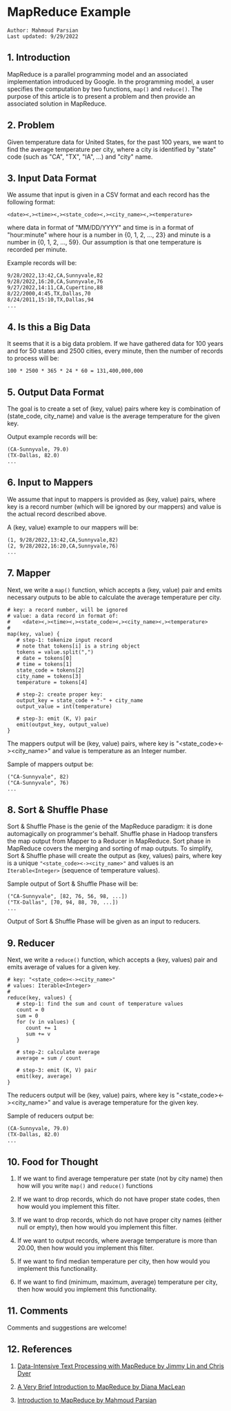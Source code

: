 # MapReduce Example

	Author: Mahmoud Parsian
	Last updated: 9/29/2022

## 1. Introduction

MapReduce is a parallel programming model 
and an associated implementation introduced 
by Google. In the programming model, a user 
specifies the computation by two functions, 
`map()` and `reduce()`. The purpose of this 
article is to present a problem and then 
provide an associated solution in MapReduce.
	
## 2. Problem 

Given temperature data for United States,
for the past 100 years, we want to find 
the average temperature per city, where a 
city is identified by "state" code (such 
as "CA", "TX", "IA", ...) and "city" name.

## 3. Input Data Format

We assume that input is given in a CSV format
and each record has the following format:

	<date><,><time><,><state_code><,><city_name><,><temperature>

where data in format of "MM/DD/YYYY" and time 
is in a format of "hour:minute" where hour
is a number in {0, 1, 2, ..., 23} and minute 
is a number in {0, 1, 2, ..., 59}. Our assumption 
is that one temperature is recorded per minute.
	
Example records will be:

	9/28/2022,13:42,CA,Sunnyvale,82
	9/28/2022,16:20,CA,Sunnyvale,76
	9/27/2022,14:11,CA,Cupertino,88
	8/22/2000,4:45,TX,Dallas,70
	8/24/2011,15:10,TX,Dallas,94
	...

## 4. Is this a Big Data

It seems that it is a big data problem.
If we have gathered data for 100 years
and for 50 states and 2500 cities, every
minute, then the number of records to process 
will be:

	100 * 2500 * 365 * 24 * 60 = 131,400,000,000


## 5. Output Data Format	

The goal is to create a set of (key, value) pairs
where key is combination of (state_code, city_name)
and value is the average temperature for the 
given key.

Output example records will be:
	
	(CA-Sunnyvale, 79.0)
	(TX-Dallas, 82.0)
	...

## 6. Input to Mappers

We assume that input to mappers is provided as
(key, value) pairs, where key is a record number 
(which will be ignored by our mappers) and value
is the actual record described above.

A (key, value) example to our mappers will be:
	
	(1, 9/28/2022,13:42,CA,Sunnyvale,82)
	(2, 9/28/2022,16:20,CA,Sunnyvale,76)
	...
	
## 7. Mapper

Next, we write a `map()` function, which accepts
a (key, value) pair and emits necessary outputs
to be able to calculate the average temperature 
per city.

	# key: a record number, will be ignored
	# value: a data record in format of:
	#    <date><,><time><,><state_code><,><city_name><,><temperature>
	#
	map(key, value) {
	   # step-1: tokenize input record
	   # note that tokens[i] is a string object
	   tokens = value.split(",")
	   # date = tokens[0]
	   # time = tokens[1]
	   state_code = tokens[2]
	   city_name = tokens[3]
	   temperature = tokens[4]
	   
	   # step-2: create proper key:
	   output_key = state_code + "-" + city_name
	   output_value = int(temperature)
	   
	   # step-3: emit (K, V) pair
	   emit(output_key, output_value)
	}	
	
The mappers output will be (key, value) pairs,
where key is "<state_code><-><city_name>"
and value is temperature as an Integer number.

Sample of mappers output be:

	("CA-Sunnyvale", 82)
	("CA-Sunnyvale", 76)
	...
	
## 8. Sort & Shuffle Phase

Sort & Shuffle Phase is the genie of the MapReduce
paradigm: it is done automagically on programmer's 
behalf. Shuffle phase in Hadoop transfers the map 
output from Mapper to a Reducer in MapReduce. Sort 
phase in MapReduce covers the merging and sorting 
of map outputs. To simplify, Sort & Shuffle phase 
will create the output as (key, values) pairs, where 
key is a unique `"<state_code><-><city_name>"`
and values is an `Iterable<Integer>` (sequence of
temperature values).

Sample output of Sort & Shuffle Phase will be:

	("CA-Sunnyvale", [82, 76, 56, 98, ...])
	("TX-Dallas", [70, 94, 88, 70, ...])
	...

Output of Sort & Shuffle Phase will be given as 
an input to reducers.

## 9. Reducer

Next, we write a `reduce()` function, which accepts
a (key, values) pair and emits average of values
for a given key.


	# key: "<state_code><-><city_name>"
	# values: Iterable<Integer>
	#
	reduce(key, values) {
	   # step-1: find the sum and count of temperature values
	   count = 0
	   sum = 0
	   for (v in values) {
	      count += 1
	      sum += v
	   }
	   
	   # step-2: calculate average
	   average = sum / count	   
	   
	   # step-3: emit (K, V) pair
	   emit(key, average)
	}	
	
The reducers output will be (key, value) pairs,
where key is "<state_code><-><city_name>"
and value is average temperature for the given key.

Sample of reducers output be:

	(CA-Sunnyvale, 79.0)
	(TX-Dallas, 82.0)
	...
	
## 10. Food for Thought

1. If we want to find average temperature per state
   (not by city name) then how will you write `map()` 
   and `reduce()` functions
  
2. If we want to drop records, which do not have proper
   state codes, then how would you implement this filter.
   
3. If we want to drop records, which do not have proper
   city names (either null or empty), then how would you 
   implement this filter.

4. If we want to output records, where average temperature
   is more than 20.00,  then how would you implement this filter.

5. If we want to find median temperature per city,
   then how would you implement this functionality.
   
6. If we want to find (minimum, maximum, average) temperature per city,
   then how would you implement this functionality.

## 11. Comments

Comments and suggestions are welcome!	

## 12. References

1. [Data-Intensive Text Processing with MapReduce by Jimmy Lin and Chris Dyer](https://lintool.github.io/MapReduceAlgorithms/ed1n/MapReduce-algorithms.pdf)

2. [A Very Brief Introduction to MapReduce by Diana MacLean](https://hci.stanford.edu/courses/cs448g/a2/files/map_reduce_tutorial.pdf)

3. [Introduction to MapReduce by Mahmoud Parsian](http://mapreduce4hackers.com/docs/Introduction-to-MapReduce.pdf)

